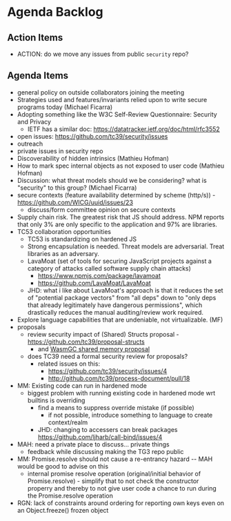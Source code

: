 # Agenda Backlog

## Action Items

- ACTION: do we move any issues from public `security` repo?

## Agenda Items

- general policy on outside collaborators joining the meeting
- Strategies used and features/invariants relied upon to write secure programs today (Michael Ficarra)
- Adopting something like the W3C Self-Review Questionnaire: Security and Privacy
  - IETF has a similar doc: <https://datatracker.ietf.org/doc/html/rfc3552>
- open issues: <https://github.com/tc39/security/issues>
- outreach
- private issues in security repo
- Discoverability of hidden intrinsics (Mathieu Hofman)
- How to mark spec internal objects as not exposed to user code (Mathieu Hofman)
- Discussion: what threat models should we be considering? what is "security" to this group? (Michael Ficarra)
- secure contexts (feature availability determined by scheme (http/s)) - <https://github.com/WICG/uuid/issues/23>
  - discuss/form committee opinion on secure contexts
- Supply chain risk. The greatest risk that JS should address. NPM reports that only 3% are only specific to the application and 97% are libraries.
- TC53 collaboration opportunities
  - TC53 is standardizing on hardened JS
  - Strong encapsulation is needed. Threat models are adversarial. Treat libraries as an adversary.
  - LavaMoat (set of tools for securing JavaScript projects against a category of attacks called software supply chain attacks)
    - <https://www.npmjs.com/package/lavamoat>
    - <https://github.com/LavaMoat/LavaMoat>
  - JHD: what i like about LavaMoat's approach is that it reduces the set of "potential package vectors" from "all deps" down to "only deps that already legitimately have dangerous permissions", which drastically reduces the manual auditing/review work required.
- Explore language capabilities that are undeniable, not virtualizable. (MF)
- proposals
  - review security impact of (Shared) Structs proposal - <https://github.com/tc39/proposal-structs>
    - and [WasmGC shared memory proposal](https://github.com/WebAssembly/shared-everything-threads/blob/main/proposals/shared-everything-threads/Overview.md)
  - does TC39 need a formal security review for proposals?
    - related issues on this:
      - <https://github.com/tc39/security/issues/4>
      - <http://github.com/tc39/process-document/pull/18>
- MM: Existing code can run in hardened mode
  - biggest problem with running existing code in hardened mode wrt builtins is overriding
    - find a means to suppress override mistake (if possible)
      - if not possible, introduce something to language to create context/realm
    - JHD: changing to accessers can break packages <https://github.com/ljharb/call-bind/issues/4>
- MAH: need a private place to discuss... private things
  - feedback while discussing making the TG3 repo public
- MM: Promise.resolve should not cause a re-entrancy hazard -- MAH would be good to advise on this
  - internal promise resolve operation (original/initial behavior of Promise.resolve) - simplify that to not check the constructor properry and thereby to not give user code a chance to run during the Promise.resolve operation
- RGN: lack of constraints around ordering for reporting own keys even on an Object.freeze() frozen object
